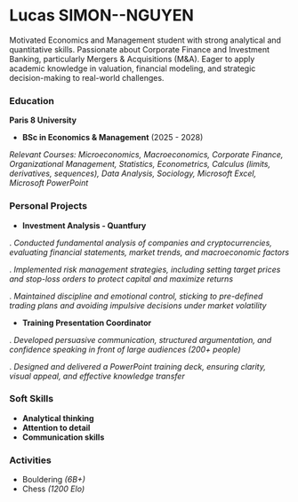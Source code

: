 # Lucas SIMON--NGUYEN

Motivated Economics and Management student with strong analytical and quantitative skills. Passionate about Corporate Finance and Investment Banking, particularly Mergers & Acquisitions (M&A). Eager to apply academic knowledge in valuation, financial modeling, and strategic decision-making to real-world challenges.  


###  Education

**Paris 8 University**  

-  **BSc in Economics & Management** (2025 - 2028)  

  _Relevant Courses: Microeconomics, Macroeconomics, Corporate Finance, Organizational Management, Statistics, Econometrics, Calculus (limits, derivatives, sequences), Data Analysis, Sociology, Microsoft Excel, Microsoft PowerPoint_  


### Personal Projects

- **Investment Analysis - Quantfury** 

. _Conducted fundamental analysis of companies and cryptocurrencies, evaluating financial statements, market trends, and macroeconomic factors_

. _Implemented risk management strategies, including setting target prices and stop-loss orders to protect capital and maximize returns_

. _Maintained discipline and emotional control, sticking to pre-defined trading plans and avoiding impulsive decisions under market volatility_

- **Training Presentation Coordinator**

. _Developed persuasive communication, structured argumentation, and confidence speaking in front of large audiences (200+ people)_

. _Designed and delivered a PowerPoint training deck, ensuring clarity, visual appeal, and effective knowledge transfer_
### Soft Skills

- **Analytical thinking**
- **Attention to detail**
- **Communication skills**

### Activities

- Bouldering _(6B+)_
- Chess _(1200 Elo)_
